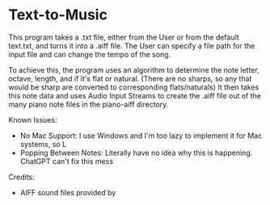 # Text-to-Music
This program takes a .txt file, either from the User or from the default text.txt, and turns it into a .aiff file.
The User can specify a file path for the input file and can change the tempo of the song.

To achieve this, the program uses an algorithm to determine the note letter, octave, length, and if it's flat or natural.
(There are no sharps, so any that would be sharp are converted to corresponding flats/naturals)
It then takes this note data and uses Audio Input Streams to create the .aiff file out of the many piano note files in
the piano-aiff directory. 

Known Issues:
- No Mac Support: I use Windows and I'm too lazy to implement it for Mac systems, so L
- Popping Between Notes: Literally have no idea why this is happening. ChatGPT can't fix this mess

Credits:
- AIFF sound files provided by 